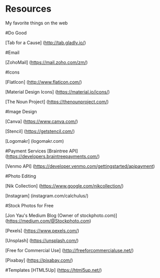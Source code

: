 # Resources
My favorite things on the web

#Do Good

[Tab for a Cause] (http://tab.gladly.io/)

#Email

[ZohoMail] (https://mail.zoho.com/zm/)

#Icons

[FlatIcon] (http://www.flaticon.com/)

[Material Design Icons] (https://material.io/icons/)

[The Noun Project] (https://thenounproject.com/)


#Image Design

[Canva] (https://www.canva.com/)

[Stencil] (https://getstencil.com/)

[Logomakr] (logomakr.com)

#Payment Services
[Braintree API] (https://developers.braintreepayments.com/)

[Venmo API] (https://developer.venmo.com/gettingstarted/apipayment)

#Photo Editing

[Nik Collection] (https://www.google.com/nikcollection/)

[Instagram] (instagram.com/calchulus/)

#Stock Photos for Free

[Jon Yau's Medium Blog (Owner of stockphoto.com)] (https://medium.com/@Stockphoto.com)

[Pexels] (https://www.pexels.com/)

[Unsplash] (https://unsplash.com/)

[Free for Commercial Use] (http://freeforcommercialuse.net/)

[Pixabay] (https://pixabay.com/)

#Templates
[HTML5Up] (https://html5up.net/)
